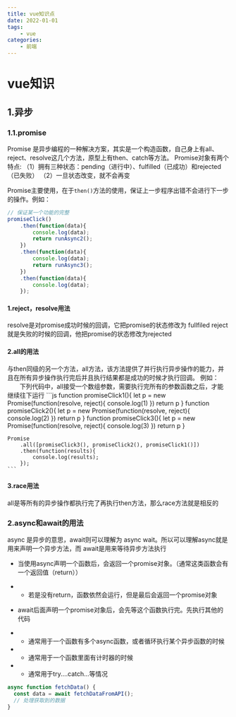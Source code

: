 ```yaml
---
title: vue知识点
date: 2022-01-01
tags: 
    - vue
categories:
    - 前端
---
```


# vue知识

## 1.异步
### 1.1.promise

Promise 是异步编程的一种解决方案，其实是一个构造函数，自己身上有all、reject、resolve这几个方法，原型上有then、catch等方法。
Promise对象有两个特点:
（1）拥有三种状态：pending（进行中）、fulfilled（已成功）和rejected（已失败）
（2）一旦状态改变，就不会再变

Promise主要使用，在于`then()`方法的使用，保证上一步程序出错不会进行下一步的操作。例如：
```js
// 保证某一个功能的完整
promiseClick()
    .then(function(data){
        console.log(data);
        return runAsync2();
    })
    .then(function(data){
        console.log(data);
        return runAsync3();
    })
    .then(function(data){
        console.log(data);
    });
```
#### 1.reject，resolve用法

resolve是对promise成功时候的回调，它把promise的状态修改为 fullfiled
reject就是失败的时候的回调，他把promise的状态修改为rejected

#### 2.all的用法
与then同级的另一个方法，all方法，该方法提供了并行执行异步操作的能力，并且在所有异步操作执行完后并且执行结果都是成功的时候才执行回调。
例如：
　　下列代码中，all接受一个数组参数，需要执行完所有的参数函数之后，才能继续往下运行
    ```js
    function promiseClick1(){
		let p = new Promise(function(resolve, reject){
			console.log(1)
		   })
		   return p
	   }
	   function promiseClick2(){
		let p = new Promise(function(resolve, reject){
			console.log(2)
		   })
		   return p
	   }
	   function promiseClick3(){
		let p = new Promise(function(resolve, reject){
			console.log(3)
		   })
		   return p
	   }
 
	Promise
		.all([promiseClick3(), promiseClick2(), promiseClick1()])
		.then(function(results){
			console.log(results);
		});
    ```
#### 3.race用法
all是等所有的异步操作都执行完了再执行then方法，那么race方法就是相反的


### 2.async和await的用法
async 是异步的意思，await则可以理解为 async wait。所以可以理解async就是用来声明一个异步方法，而 await是用来等待异步方法执行
- 当使用async声明一个函数后，会返回一个promise对象。（通常这类函数会有一个返回值（return））
- - 若是没有return，函数依然会运行，但是最后会返回一个promise对象

- await后面声明一个promise对象后，会先等这个函数执行完。先执行其他的代码
- - 通常用于一个函数有多个async函数，或者循环执行某个异步函数的时候
- - 通常用于一个函数里面有计时器的时候
- - 通常用于try....catch...等情况

```js
async function fetchData() {
  const data = await fetchDataFromAPI();
  // 处理获取到的数据
}
```